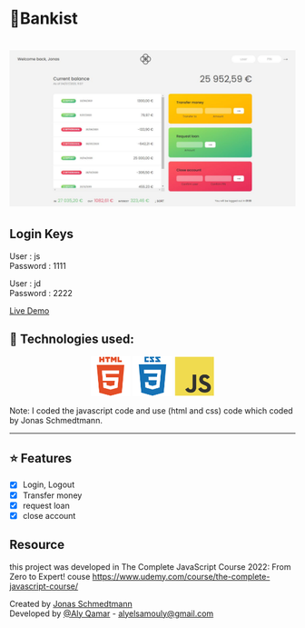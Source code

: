 #  💸Bankist
<h1 align="center">
    <img src="img/app.jpeg"/>
</h1>

## Login Keys

User : js <br/>
Password : 1111

User : jd <br/>
Password : 2222

[Live Demo](https://alyqamar.github.io/Bankist/) 

## :rocket: Technologies used:
<p align="center">
<img src="https://github.com/devicons/devicon/blob/master/icons/html5/html5-plain-wordmark.svg" alt="html5"  width="70" height="70"/>
<img src="https://github.com/devicons/devicon/blob/master/icons/css3/css3-plain-wordmark.svg" alt="css3" width="70" height="70"/>
<img src="https://github.com/devicons/devicon/blob/master/icons/javascript/javascript-original.svg" alt="javascript" width="70" height="70"/>
</p>

Note: I coded the javascript code and use (html and css) code which coded by Jonas Schmedtmann. 

---

## ⭐ Features
- [x] Login, Logout
- [x] Transfer money
- [x] request loan
- [x] close account

## Resource

this project was developed in The Complete JavaScript Course 2022: From Zero to Expert! couse 
https://www.udemy.com/course/the-complete-javascript-course/

Created by [Jonas Schmedtmann](https://github.com/jonasschmedtmann) <br/>
Developed by [@Aly Qamar](https://www.linkedin.com/in/alyqamar) - alyelsamouly@gmail.com <br/>
